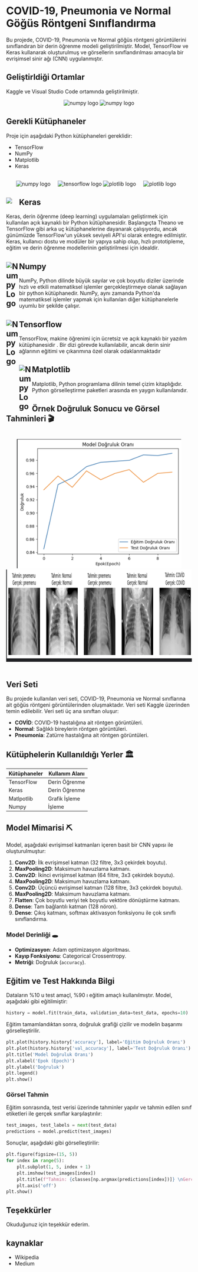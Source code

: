 
# COVID-19, Pneumonia ve Normal Göğüs Röntgeni Sınıflandırma

Bu projede, COVID-19, Pneumonia ve Normal göğüs röntgeni görüntülerini sınıflandıran bir derin öğrenme modeli geliştirilmiştir. Model, TensorFlow ve Keras kullanarak oluşturulmuş ve görsellerin sınıflandırılması amacıyla bir evrişimsel sinir ağı (CNN) uygulanmıştır.

## Geliştirldiği Ortamlar
Kaggle ve Visual Studio Code ortamında geliştirilmiştir.
<br> 

<div align="Center">
  <img src="https://miro.medium.com/v2/resize:fit:1200/1*JSbnt_mxpFfkGtNtGbR40g.png" height="200" alt="numpy logo"  />
  <img src="https://www.justinjbird.me/images/apps/vscode.webp" height="200" alt="numpy logo"  />
<br>
</div>

## Gerekli Kütüphaneler
Proje için aşağıdaki Python kütüphaneleri gereklidir:
- TensorFlow
- NumPy
- Matplotlib
- Keras
<br>
<div align="Center">
  <img src="https://cdn.jsdelivr.net/gh/devicons/devicon/icons/numpy/numpy-original.svg" height="50" alt="numpy logo"  />
  <img width="12" />
  <img src="https://cdn.jsdelivr.net/gh/devicons/devicon/icons/tensorflow/tensorflow-original.svg" height="50" alt="tensorflow logo"  />
  <img src="https://upload.wikimedia.org/wikipedia/commons/thumb/0/01/Created_with_Matplotlib-logo.svg/2048px-Created_with_Matplotlib-logo.svg.png" height="50" alt="plotlib logo"  />
  <img width="12" />
  <img src="https://upload.wikimedia.org/wikipedia/commons/thumb/a/ae/Keras_logo.svg/1200px-Keras_logo.svg.png" height="50" alt="plotlib logo"/>
  <img width="12" />
</div>

## Keras <img src="https://upload.wikimedia.org/wikipedia/commons/thumb/a/ae/Keras_logo.svg/1200px-Keras_logo.svg.png" width="35" align="left">

Keras, derin öğrenme (deep learning) uygulamaları geliştirmek için kullanılan açık kaynaklı bir Python kütüphanesidir. Başlangıçta Theano ve TensorFlow gibi arka uç kütüphanelerine dayanarak çalışıyordu, ancak günümüzde TensorFlow'un yüksek seviyeli API'si olarak entegre edilmiştir. Keras, kullanıcı dostu ve modüler bir yapıya sahip olup, hızlı prototipleme, eğitim ve derin öğrenme modellerinin geliştirilmesi için idealdir.

## Numpy <img src="https://numpy.org/images/logo.svg" alt="Numpy Logo" width="35" align="left">
NumPy, Python dilinde büyük sayılar ve çok boyutlu diziler üzerinde hızlı ve etkili matematiksel işlemler gerçekleştirmeye olanak sağlayan bir python kütüphanedir. NumPy, aynı zamanda Python'da matematiksel işlemler yapmak için kullanılan diğer kütüphanelerle uyumlu bir şekilde çalışır.

## Tensorflow <img src="https://avatars.githubusercontent.com/u/15658638?s=280&v=4" alt="Numpy Logo" width="35" align="left">
TensorFlow, makine öğrenimi için ücretsiz ve açık kaynaklı bir yazılım kütüphanesidir . Bir dizi görevde kullanılabilir, ancak derin sinir ağlarının eğitimi ve çıkarımına özel olarak odaklanmaktadır

## Matplotlib <img src="https://upload.wikimedia.org/wikipedia/commons/thumb/0/01/Created_with_Matplotlib-logo.svg/2048px-Created_with_Matplotlib-logo.svg.png" alt="Numpy Logo" width="35" align="left">

Matplotlib, Python programlama dilinin temel çizim kitaplığıdır. Python görselleştirme paketleri arasında en yaygın kullanılanıdır.



##  Örnek Doğruluk Sonucu ve Görsel Tahminleri 🎬
<br>
<div align="Center">
  <img src="https://github.com/realmir1/CVD_PNE_NOR/blob/main/Ekran%20Resmi%202025-01-13%2017.23.39.png?raw=true" height="350" alt="numpy logo"  />
</div>

<div align="Center">
  <img src="https://github.com/realmir1/CVD_PNE_NOR/blob/main/Ekran%20Resmi%202025-01-13%2019.25.32.png?raw=true" height="250" alt="numpy logo"  />
</div>

<br>

## Veri Seti 

Bu projede kullanılan veri seti, COVID-19, Pneumonia ve Normal sınıflarına ait göğüs röntgeni görüntülerinden oluşmaktadır. Veri seti Kaggle üzerinden temin edilebilir. Veri seti üç ana sınıftan oluşur:

- **COVİD**: COVID-19 hastalığına ait röntgen görüntüleri.
- **Normal**: Sağlıklı bireylerin röntgen görüntüleri.
- **Pneumonia**: Zatürre hastalığına ait röntgen görüntüleri.

## Kütüphelerin Kullanıldığı Yerler 🏛️

| Kütüphaneler       | Kullanım Alanı       |
|--------------------|----------------------|
| TensorFlow         | Derin Öğrenme        |
| Keras              | Derin Öğrenme        |
| Matlpotlib         | Grafik İşleme        |
| Numpy              | İşleme               | 

## Model Mimarisi ⛏️

Model, aşağıdaki evrişimsel katmanları içeren basit bir CNN yapısı ile oluşturulmuştur:

1. **Conv2D**: İlk evrişimsel katman (32 filtre, 3x3 çekirdek boyutu).
2. **MaxPooling2D**: Maksimum havuzlama katmanı.
3. **Conv2D**: İkinci evrişimsel katman (64 filtre, 3x3 çekirdek boyutu).
4. **MaxPooling2D**: Maksimum havuzlama katmanı.
5. **Conv2D**: Üçüncü evrişimsel katman (128 filtre, 3x3 çekirdek boyutu).
6. **MaxPooling2D**: Maksimum havuzlama katmanı.
7. **Flatten**: Çok boyutlu veriyi tek boyutlu vektöre dönüştürme katmanı.
8. **Dense**: Tam bağlantılı katman (128 nöron).
9. **Dense**: Çıkış katmanı, softmax aktivasyon fonksiyonu ile çok sınıflı sınıflandırma.

### Model Derinliği 🕳️

- **Optimizasyon**: Adam optimizasyon algoritması.
- **Kayıp Fonksiyonu**: Categorical Crossentropy.
- **Metriği**: Doğruluk (`accuracy`).

## Eğitim ve Test Hakkında Bilgi 
Dataların %10 u test amaçl, %90 ı eğitim amaçlı kullanılmıştır.
Model, aşağıdaki gibi eğitilmiştir:

```python
history = model.fit(train_data, validation_data=test_data, epochs=10)
```

Eğitim tamamlandıktan sonra, doğruluk grafiği çizilir ve modelin başarımı görselleştirilir.

```python
plt.plot(history.history['accuracy'], label='Eğitim Doğruluk Oranı')
plt.plot(history.history['val_accuracy'], label='Test Doğruluk Oranı')
plt.title('Model Doğruluk Oranı')
plt.xlabel('Epok (Epoch)')
plt.ylabel('Doğruluk')
plt.legend()
plt.show()
```

### Görsel Tahmin

Eğitim sonrasında, test verisi üzerinde tahminler yapılır ve tahmin edilen sınıf etiketleri ile gerçek sınıflar karşılaştırılır:

```python
test_images, test_labels = next(test_data)
predictions = model.predict(test_images)
```

Sonuçlar, aşağıdaki gibi görselleştirilir:

```python
plt.figure(figsize=(15, 5))
for index in range(5):
    plt.subplot(1, 5, index + 1)
    plt.imshow(test_images[index])
    plt.title(f"Tahmin: {classes[np.argmax(predictions[index])]} \nGerçek: {classes[np.argmax(test_labels[index])]}")
    plt.axis('off')
plt.show()
```


## Teşekkürler

Okuduğunuz için teşekkür ederim.


## kaynaklar 

- Wikipedia
- Medium

